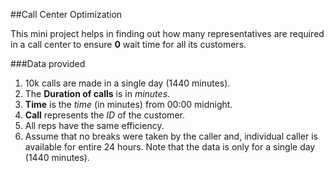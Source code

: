 ##Call Center Optimization

This mini project helps in finding out how many representatives are required in a call center to ensure **0** wait time for all its customers.

###Data provided

1. 10k calls are made in a single day (1440 minutes).
2. The **Duration of calls** is in *minutes*.
3. **Time** is the *time* (in minutes) from 00:00 midnight.
4. **Call** represents the *ID* of the customer.
5. All reps have the same efficiency.
6. Assume that no breaks were taken by the caller and, individual caller is available for entire 24 hours. Note that the data is only for a single day (1440 minutes).

